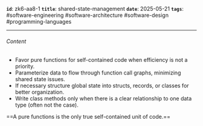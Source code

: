 **`id`**: zk6-aa8-1
**`title`**: shared-state-management
**`date`**: 2025-05-21
**`tags`**: #software-engineering #software-architecture #software-design #programming-languages

---

###### Content

-   Favor pure functions for self-contained code when efficiency is not a priority.
-   Parameterize data to flow through function call graphs, minimizing shared state issues.
-   If necessary structure global state into structs, records, or classes for better organization.
-   Write class methods only when there is a clear relationship to one data type (often not the case).

==A pure functions is the only true self-contained unit of code.==
